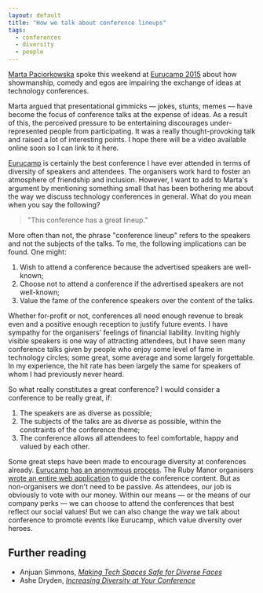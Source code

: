 ```yaml
---
layout: default
title: "How we talk about conference lineups"
tags:
  - conferences
  - diversity
  - people
---
```


[Marta Paciorkowska](http://twitter.com/a_meba) spoke this weekend at
[Eurucamp 2015](http://2015.eurucamp.org/speakers/#marta-paciorkowska) about how
showmanship, comedy and egos are impairing the exchange of ideas at technology conferences.

Marta argued that presentational gimmicks &#8212; jokes, stunts, memes &#8212;
have become the focus of conference talks at the expense of ideas. As a result
of this, the perceived pressure to be entertaining discourages under-represented
people from participating. It was a really thought-provoking talk and
raised a lot of interesting points. I hope there will be a video available
online soon so I can link to it here.

[Eurucamp](http://eurucamp.org) is certainly the best conference
I have ever attended in terms of diversity of speakers and attendees. The
organisers work hard to foster an atmosphere of friendship and inclusion. However,
I want to add to Marta's argument by mentioning something small that has been
bothering me about the way we discuss technology conferences in general. What
do you mean when you say the following?

> "This conference has a great lineup."

More often than not, the phrase "conference lineup" refers to the speakers and
not the subjects of the talks. To me, the following implications can be found.
One might:

1. Wish to attend a conference because the advertised speakers are well-known;
1. Choose not to attend a conference if the advertised speakers are not
   well-known;
1. Value the fame of the conference speakers over the content of the
   talks.

Whether for-profit or not, conferences all need enough revenue to break even and
a positive enough reception to justify future events. I have sympathy for the
organisers' feelings of financial liability. Inviting highly visible speakers
is one way of attracting attendees, but I have seen many
conference talks given by people who enjoy some level of fame
in technology circles; some great, some average and some
largely forgettable. In my experience, the hit rate has been largely the same for
speakers of whom I had previously never heard.

So what really constitutes a great conference? I would consider a conference to
be really great, if:

1. The speakers are as diverse as possible;
1. The subjects of the talks are as diverse as possible, within the constraints of the
   conference theme;
1. The conference allows all attendees to feel comfortable, happy and
   valued by each other.

Some great steps have been made to encourage diversity at conferences already.
[Eurucamp has an anonymous process](https://cfp.eurucamp.org/guide).
The Ruby Manor organisers [wrote an entire web application](http://vestibule.rubymanor.org/the-vestibule-process)
to guide the conference content. But as non-organisers we don't need to be
passive. As attendees, our job is obviously to vote with our
money. Within our means &#8212; or the means of our company perks &#8212; we can
choose to attend the conferences that best reflect our social values! But we can
also change the way we talk about conference to promote events like Eurucamp, which
value diversity over heroes.

## Further reading

* Anjuan Simmons, [*Making Tech Spaces Safe for Diverse Faces*](https://modelviewculture.com/pieces/making-tech-spaces-safe-for-diverse-faces)
* Ashe Dryden, [*Increasing Diversity at Your Conference*](http://www.ashedryden.com/blog/increasing-diversity-at-your-conference)
